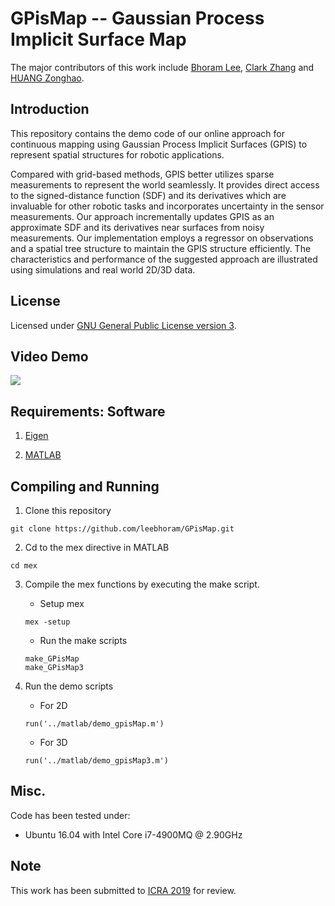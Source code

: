 # GPisMap -- Gaussian Process Implicit Surface Map

The major contributors of this work include [Bhoram Lee](https://github.com/leebhoram),
[Clark Zhang](https://github.com/chickensouple) and [HUANG Zonghao](https://github.com/huangzonghao).

## Introduction

This repository contains the demo code of our online approach for continuous
mapping using Gaussian Process Implicit Surfaces (GPIS) to represent spatial
structures for robotic applications. 

Compared with grid-based methods, GPIS better utilizes sparse measurements to
represent the world seamlessly. It provides direct access to the
signed-distance function (SDF) and its derivatives which are invaluable for
other robotic tasks and incorporates uncertainty in the sensor measurements.
Our approach incrementally updates GPIS as an approximate SDF and its
derivatives near surfaces from noisy measurements. Our implementation employs a
regressor on observations and a spatial tree structure to maintain the GPIS
structure efficiently. The characteristics and performance of the suggested
approach are illustrated using simulations and real world 2D/3D data.

  
## License

Licensed under [GNU General Public License version 3](https://www.gnu.org/licenses/gpl-3.0.html).

## Video Demo

[![](http://img.youtube.com/vi/_EqeoLeHzXU/0.jpg)](http://www.youtube.com/watch?v=_EqeoLeHzXU "Online Continuous Mapping using GPIS")

## Requirements: Software

1. [Eigen](http://eigen.tuxfamily.org/)

2. [MATLAB](https://www.mathworks.com/products/matlab.html)

## Compiling and Running

1. Clone this repository
```
git clone https://github.com/leebhoram/GPisMap.git
```

2. Cd to the mex directive in MATLAB
```
cd mex
```

3. Compile the mex functions by executing the make script.
    * Setup mex 
    ```
    mex -setup
    ```
    * Run the make scripts
    ```
    make_GPisMap
    make_GPisMap3
    ```

4. Run the demo scripts

    * For 2D 
    ```
    run('../matlab/demo_gpisMap.m')
    ```
    * For 3D 
    ```
    run('../matlab/demo_gpisMap3.m')
    ```

## Misc.

Code has been tested under:

- Ubuntu 16.04 with Intel Core i7-4900MQ @ 2.90GHz

## Note

This work has been submitted to [ICRA 2019](https://www.icra2019.org/) for
review.

<!-- ## Citation
   - 
   - If you find GPisMap useful in your research, please consider citing:
   - ```
   - @article{<++>,
   -     Author = {Bhoram Lee, Clark Zhang, Zonghao Huang, Daniel D. Lee},
   -     Title = {Oneline Continuous Mapping using Gaussian Process Implicit Surfaces},
   -     Journal = {<++>},
   -     Year = {<++>}
   - }
   - 
   - ```
   -->
